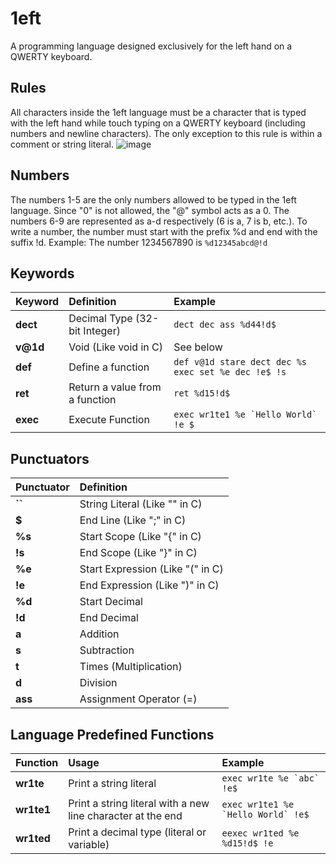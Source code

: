 # 1eft

A programming language designed exclusively for the left hand on a QWERTY keyboard.

## Rules

All characters inside the 1eft language must be a character that is typed with the left hand while touch typing on a QWERTY keyboard (including numbers and newline characters). The only exception to this rule is within a comment or string literal.
![image](https://github.com/user-attachments/assets/6c3abb7d-ddf4-4bf5-85a3-7f86a844b8f5)

## Numbers

The numbers 1-5 are the only numbers allowed to be typed in the 1eft language. Since "0" is not allowed, the "@" symbol acts as a 0. The numbers 6-9 are represented as a-d respectively (6 is a, 7 is b, etc.). To write a number, the number must start with the prefix %d and end with the suffix !d. Example: The number 1234567890 is ```%d12345abcd@!d```

## Keywords

| Keyword | Definition | Example |
|:-|:---|:---|
| **dect** | Decimal Type (32-bit Integer) | ```dect dec ass %d44!d$``` |
| **v@1d** | Void (Like void in C) | See below |
| **def** | Define a function | ```def v@1d stare dect dec %s exec set %e dec !e$ !s```|
| **ret** | Return a value from a function | ```ret %d15!d$``` |
| **exec** | Execute Function | ```exec wr1te1 %e `Hello World` !e $```|

## Punctuators

| Punctuator | Definition |
|:-|:---|
| **``** | String Literal (Like "" in C) |
| **$** | End Line (Like ";" in C) |
| **%s** | Start Scope (Like "{" in C) |
| **!s** | End Scope (Like "}" in C) |
| **%e** | Start Expression (Like "(" in C) |
| **!e** | End Expression (Like ")" in C) |
| **%d** | Start Decimal |
| **!d** | End Decimal |
| **a** | Addition |
| **s** | Subtraction |
| **t** | Times (Multiplication) |
| **d** | Division |
| **ass** | Assignment Operator (=) |

## Language Predefined Functions

| Function | Usage | Example |
|:-|:---|:---|
| **wr1te** | Print a string literal | ```exec wr1te %e `abc` !e$```|
| **wr1te1** | Print a string literal with a new line character at the end | ```exec wr1te1 %e `Hello World` !e$``` |
| **wr1ted** | Print a decimal type (literal or variable) | ```eexec wr1ted %e %d15!d$ !e```|
